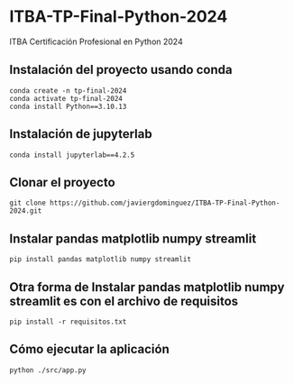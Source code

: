 # ITBA-TP-Final-Python-2024
ITBA Certificación Profesional en Python 2024

## Instalación del proyecto usando conda
```
conda create -n tp-final-2024
conda activate tp-final-2024
conda install Python==3.10.13
```
## Instalación de jupyterlab
```
conda install jupyterlab==4.2.5
```

## Clonar el proyecto
```
git clone https://github.com/javiergdominguez/ITBA-TP-Final-Python-2024.git
```
## Instalar pandas matplotlib numpy streamlit
```
pip install pandas matplotlib numpy streamlit
```

## Otra forma de Instalar pandas matplotlib numpy streamlit es con el archivo de requisitos
```
pip install -r requisitos.txt
```

## Cómo ejecutar la aplicación
```
python ./src/app.py
```
